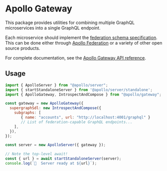 # Apollo Gateway

This package provides utilities for combining multiple GraphQL microservices into a single GraphQL endpoint.

Each microservice should implement the [federation schema specification](https://www.apollographql.com/docs/apollo-server/federation/subgraph-spec/). This can be done either through [Apollo Federation](https://github.com/apollographql/federation/tree/HEAD/subgraph-js) or a variety of other open source products.

For complete documentation, see the [Apollo Gateway API reference](https://www.apollographql.com/docs/apollo-server/using-federation/api/apollo-gateway).

## Usage

```js
import { ApolloServer } from "@apollo/server";
import { startStandaloneServer } from '@apollo/server/standalone';
import { ApolloGateway, IntrospectAndCompose } from "@apollo/gateway";

const gateway = new ApolloGateway({
  supergraphSdl: new IntrospectAndCompose({
    subgraphs: [
       { name: "accounts", url: "http://localhost:4001/graphql" }
       // List of federation-capable GraphQL endpoints...
    ],
  }),
});

const server = new ApolloServer({ gateway });

// Note the top-level await!
const { url } = await startStandaloneServer(server);
console.log(`🚀  Server ready at ${url}`);
```
